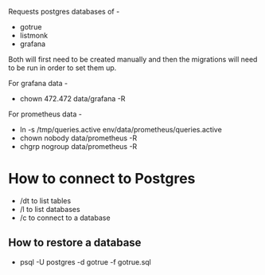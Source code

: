 Requests postgres databases of -
* gotrue
* listmonk
* grafana

Both will first need to be created manually and then the migrations will need to be run in order to set them up.

For grafana data -
* chown 472.472 data/grafana -R

For prometheus data -
* ln -s /tmp/queries.active env/data/prometheus/queries.active
* chown nobody data/prometheus -R
* chgrp nogroup data/prometheus -R


# How to connect to Postgres

- /dt to list tables
- /l to list databases
- /c to connect to a database

## How to restore a database

- psql -U postgres -d gotrue -f gotrue.sql
